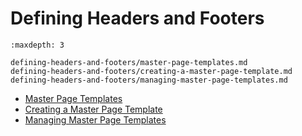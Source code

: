 # Defining Headers and Footers

```{toctree}
:maxdepth: 3

defining-headers-and-footers/master-page-templates.md
defining-headers-and-footers/creating-a-master-page-template.md
defining-headers-and-footers/managing-master-page-templates.md
```

* [Master Page Templates](./defining-headers-and-footers/master-page-templates.md)
* [Creating a Master Page Template](./defining-headers-and-footers/creating-a-master-page-template.md)
* [Managing Master Page Templates](./defining-headers-and-footers/managing-master-page-templates.md)